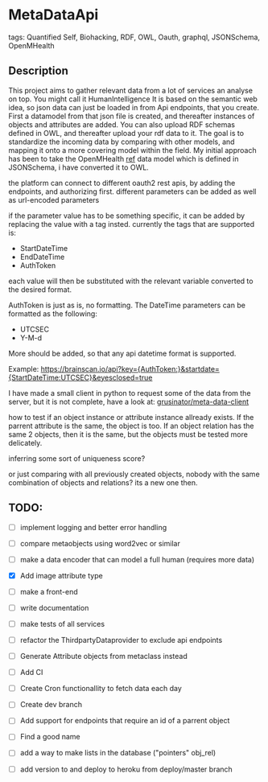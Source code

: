# MetaDataApi
tags: Quantified Self, Biohacking, RDF, OWL, Oauth, graphql, JSONSchema, OpenMHealth
## Description
This project aims to gather relevant data from a lot of services an analyse on top. You might call it HumanIntelligence 
It is based on the semantic web idea, so json data can just be loaded in from Api endpoints, that you create.  
First a datamodel from that json file is created, and thereafter instances of objects and attributes are added.
You can also upload RDF schemas defined in OWL, and thereafter upload your rdf data to it. The goal is to standardize the incoming data by comparing with other models, and mapping it onto a more covering model within the field. My initial approach has been to take the OpenMHealth [ref](http://www.openmhealth.org/) data model which is defined in JSONSchema, i have converted it to OWL. 


the platform can connect to different oauth2 rest apis, by adding the endpoints, and authorizing first. different parameters can be added as well as url-encoded parameters 

if the parameter value has to be something specific, it can be added by replacing the value with a tag insted. currently the tags that are supported is: 
* StartDateTime
* EndDateTime
* AuthToken

each value will then be substituted with the relevant variable converted to the desired format. 

AuthToken is just as is, no formatting.
The DateTime parameters can be formatted as the following:
* UTCSEC
* Y-M-d

More should be added, so that any api datetime format is supported.

Example:
https://brainscan.io/api?key={AuthToken:}&startdate={StartDateTime:UTCSEC}&eyesclosed=true  

I have made a small client in python to request some of the data from the server, but it is not complete, have a look at:
[grusinator/meta-data-client](https://github.com/Grusinator/meta-data-client)

how to test if an object instance or attribute instance allready exists. If the parrent attribute is the same, the object is too. If an object relation has the same 2 objects, then it is the same, but the objects must be tested more delicately. 

inferring some sort of uniqueness score?

or just comparing with all previously created objects, nobody with the same combination of objects and relations? its a new one then.



## TODO:
- [ ] implement logging and better error handling
- [ ] compare metaobjects using word2vec or similar
- [ ] make a data encoder that can model a full human (requires more data)
- [x] Add image attribute type
- [ ] make a front-end 
- [ ] write documentation
- [ ] make tests of all services
- [ ] refactor the ThirdpartyDataprovider to exclude api endpoints
- [ ] Generate Attribute objects from metaclass instead
- [ ] Add CI
- [ ] Create Cron functionallity to fetch data each day
- [ ] Create dev branch
- [ ] Add support for endpoints that require an id of a parrent object
- [ ] Find a good name
- [ ] add a way to make lists in the database ("pointers" obj_rel)
- [ ] add version to and deploy to heroku from deploy/master branch
  
